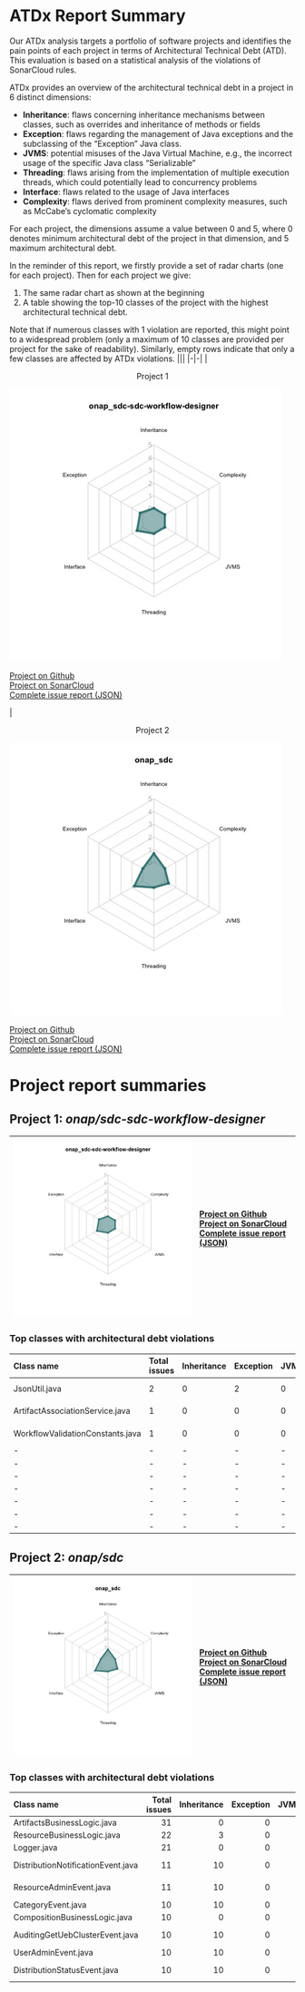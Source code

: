 # ATDx Report Summary
Our ATDx analysis targets a portfolio of software projects and identifies the pain points of each project in terms of Architectural Technical Debt (ATD). This evaluation is based on a statistical analysis of the violations of SonarCloud rules.

ATDx provides an overview of the architectural technical debt in a project  in 6 distinct dimensions:
* **Inheritance**: flaws concerning inheritance mechanisms between classes, such as overrides and inheritance of methods or fields
* **Exception**: flaws regarding the management of Java exceptions and the subclassing of the “Exception” Java class.
* **JVMS**: potential misuses of the Java Virtual Machine, e.g., the incorrect usage of the specific Java class “Serializable”
* **Threading**: flaws arising from the implementation of multiple execution threads, which could potentially lead to concurrency problems
* **Interface**: flaws related to the usage of Java interfaces
* **Complexity**: flaws derived from prominent complexity measures, such as McCabe’s cyclomatic complexity

For each project, the dimensions assume a value between 0 and 5, where 0 denotes minimum architectural debt of the project in that dimension, and 5 maximum architectural debt.

In the reminder of this report, we firstly provide a set of radar charts (one for each project). Then for each project we give:
1. The same radar chart as shown at the beginning
2. A table showing the top-10 classes of the project with the highest architectural technical debt.

Note that if numerous classes with 1 violation are reported, this might point to a widespread problem (only a maximum of 10 classes are provided per project for the sake of readability). Similarly, empty rows indicate that only a few classes are affected by ATDx violations.
|||
|-|-|
|<p align="center">Project 1</p><img src="https://github.com/robertoverdecchia/ATDx_report_sandbox/blob/master/plots/onap_sdc-sdc-workflow-designer.jpg"/> <p style="text-align:left">[Project on Github](https://github.com/onap/sdc-sdc-workflow-designer) <br> [Project on SonarCloud ](https://sonarcloud.io/dashboard?id=onap_sdc-sdc-workflow-designer) <br> [Complete issue report (JSON)](https://github.com/robertoverdecchia/ATDx_report_sandbox/blob/master/jsons/onap_sdc-sdc-workflow-designer.json)</p>|<p align="center">Project 2</p><img src="https://github.com/robertoverdecchia/ATDx_report_sandbox/blob/master/plots/onap_sdc.jpg"/> <p style="text-align:left">[Project on Github](https://github.com/onap/sdc) <br> [Project on SonarCloud ](https://sonarcloud.io/dashboard?id=onap_sdc) <br> [Complete issue report (JSON)](https://github.com/robertoverdecchia/ATDx_report_sandbox/blob/master/jsons/onap_sdc.json)</p>
# Project report summaries
## Project 1: _onap/sdc-sdc-workflow-designer_
|<img src="https://github.com/robertoverdecchia/ATDx_report_sandbox/blob/master/plots/onap_sdc-sdc-workflow-designer.jpg"/>|<p style="text-align:left">[Project on Github](https://github.com/onap/sdc-sdc-workflow-designer) <br> [Project on SonarCloud ](https://sonarcloud.io/dashboard?id=onap_sdc-sdc-workflow-designer) <br> [Complete issue report (JSON)](https://github.com/robertoverdecchia/ATDx_report_sandbox/blob/master/jsons/onap_sdc-sdc-workflow-designer.json)</p>
|-|-|
### Top classes with architectural debt violations
| Class name                       | Total issues   | Inheritance   | Exception   | JVMS   | Interface   | Threading   | Complexity   | Fully qualified class name                                                                                   |
|:---------------------------------|:---------------|:--------------|:------------|:-------|:------------|:------------|:-------------|:-------------------------------------------------------------------------------------------------------------|
| JsonUtil.java                    | 2              | 0             | 2           | 0      | 0           | 0           | 0            | sdc-workflow-designer-be/src/main/java/org/onap/sdc/workflow/services/utilities/JsonUtil.java                |
| ArtifactAssociationService.java  | 1              | 0             | 0           | 0      | 1           | 0           | 0            | sdc-workflow-designer-be/src/main/java/org/onap/sdc/workflow/api/ArtifactAssociationService.java             |
| WorkflowValidationConstants.java | 1              | 0             | 0           | 0      | 1           | 0           | 0            | sdc-workflow-designer-be/src/main/java/org/onap/sdc/workflow/services/types/WorkflowValidationConstants.java |
| -                                | -              | -             | -           | -      | -           | -           | -            | -                                                                                                            |
| -                                | -              | -             | -           | -      | -           | -           | -            | -                                                                                                            |
| -                                | -              | -             | -           | -      | -           | -           | -            | -                                                                                                            |
| -                                | -              | -             | -           | -      | -           | -           | -            | -                                                                                                            |
| -                                | -              | -             | -           | -      | -           | -           | -            | -                                                                                                            |
| -                                | -              | -             | -           | -      | -           | -           | -            | -                                                                                                            |
| -                                | -              | -             | -           | -      | -           | -           | -            | -                                                                                                            |

## Project 2: _onap/sdc_
|<img src="https://github.com/robertoverdecchia/ATDx_report_sandbox/blob/master/plots/onap_sdc.jpg"/>|<p style="text-align:left">[Project on Github](https://github.com/onap/sdc) <br> [Project on SonarCloud ](https://sonarcloud.io/dashboard?id=onap_sdc) <br> [Complete issue report (JSON)](https://github.com/robertoverdecchia/ATDx_report_sandbox/blob/master/jsons/onap_sdc.json)</p>
|-|-|
### Top classes with architectural debt violations
| Class name                         |   Total issues |   Inheritance |   Exception |   JVMS |   Interface |   Threading |   Complexity | Fully qualified class name                                                                                |
|:-----------------------------------|---------------:|--------------:|------------:|-------:|------------:|------------:|-------------:|:----------------------------------------------------------------------------------------------------------|
| ArtifactsBusinessLogic.java        |             31 |             0 |           0 |      0 |          31 |           0 |            0 | catalog-be/src/main/java/org/openecomp/sdc/be/components/impl/ArtifactsBusinessLogic.java                 |
| ResourceBusinessLogic.java         |             22 |             3 |           0 |      0 |          19 |           0 |            0 | catalog-be/src/main/java/org/openecomp/sdc/be/components/impl/ResourceBusinessLogic.java                  |
| Logger.java                        |             21 |             0 |           0 |      0 |          21 |           0 |            0 | common-app-logging/src/main/java/org/openecomp/sdc/common/log/wrappers/Logger.java                        |
| DistributionNotificationEvent.java |             11 |            10 |           0 |      0 |           1 |           0 |            0 | catalog-dao/src/main/java/org/openecomp/sdc/be/resources/data/auditing/DistributionNotificationEvent.java |
| ResourceAdminEvent.java            |             11 |            10 |           0 |      0 |           1 |           0 |            0 | catalog-dao/src/main/java/org/openecomp/sdc/be/resources/data/auditing/ResourceAdminEvent.java            |
| CategoryEvent.java                 |             10 |            10 |           0 |      0 |           0 |           0 |            0 | catalog-dao/src/main/java/org/openecomp/sdc/be/resources/data/auditing/CategoryEvent.java                 |
| CompositionBusinessLogic.java      |             10 |             0 |           0 |      0 |           0 |           0 |           10 | catalog-be/src/main/java/org/openecomp/sdc/be/components/impl/CompositionBusinessLogic.java               |
| AuditingGetUebClusterEvent.java    |             10 |            10 |           0 |      0 |           0 |           0 |            0 | catalog-dao/src/main/java/org/openecomp/sdc/be/resources/data/auditing/AuditingGetUebClusterEvent.java    |
| UserAdminEvent.java                |             10 |            10 |           0 |      0 |           0 |           0 |            0 | catalog-dao/src/main/java/org/openecomp/sdc/be/resources/data/auditing/UserAdminEvent.java                |
| DistributionStatusEvent.java       |             10 |            10 |           0 |      0 |           0 |           0 |            0 | catalog-dao/src/main/java/org/openecomp/sdc/be/resources/data/auditing/DistributionStatusEvent.java       |

